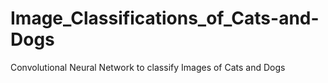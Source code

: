 # Image_Classifications_of_Cats-and-Dogs
Convolutional Neural Network to classify Images of Cats and Dogs
